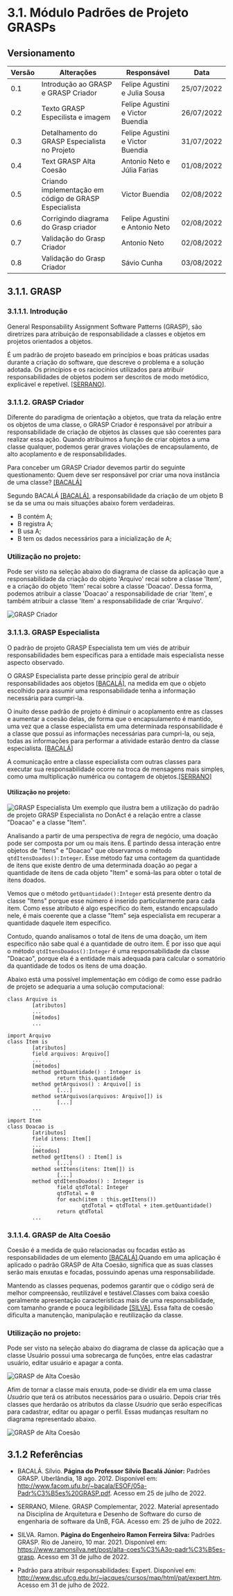 # 3.1. Módulo Padrões de Projeto GRASPs


## Versionamento
| Versão | Alterações                                            | Responsável                      | Data       |
| ------ | ----------------------------------------------------- | -------------------------------- | ---------- |
| 0.1    | Introdução ao GRASP e GRASP Criador                   | Felipe Agustini e Julia Sousa    | 25/07/2022 |
| 0.2    | Texto GRASP Especilista e imagem                      | Felipe Agustini e Victor Buendia | 26/07/2022 |
| 0.3    | Detalhamento do GRASP Especialista no Projeto         | Felipe Agustini e Victor Buendia | 31/07/2022 |
| 0.4    | Text GRASP Alta Coesão                                | Antonio Neto e Júlia Farias      | 01/08/2022 |
| 0.5    | Criando implementação em código de GRASP Especialista | Victor Buendia                   | 02/08/2022 |
| 0.6    | Corrigindo diagrama do Grasp criador                  | Felipe Agustini e Antonio Neto   | 02/08/2022 |
| 0.7    | Validação do Grasp Criador | Antonio Neto   | 02/08/2022 |
| 0.8    | Validação do Grasp Criador | Sávio Cunha | 03/08/2022 |

## 3.1.1. GRASP
### 3.1.1.1. Introdução

General Responsability Assignment Software Patterns (GRASP), são diretrizes para atribuição de responsabilidade a classes e objetos em projetos orientados a objetos. 

É um padrão de projeto baseado em princípios e boas práticas usadas durante a criação do software, que descreve o problema e a solução adotada. Os princípios e os raciocínios utilizados para atribuir responsabilidades de objetos podem ser descritos de modo metódico, explicável e repetível. [[SERRANO]](#ref2).

### 3.1.1.2. GRASP Criador

Diferente do paradigma de orientação a objetos, que trata da relação entre os objetos de uma classe, o GRASP Criador é responsável por atribuir a responsabilidade de criação de objetos às classes que são coerentes para realizar essa ação. Quando atribuímos a função de criar objetos a uma classe qualquer, podemos gerar graves violações de encapsulamento, de alto acoplamento e de responsabilidades. 

Para conceber um GRASP Criador devemos partir do seguinte questionamento: Quem deve ser responsável por criar uma nova instância de uma classe? [[BACALÁ]](#ref1)

Segundo BACALÁ [[BACALÁ]](#ref1), a responsabilidade da criação de um objeto B se da se uma ou mais situações abaixo forem verdadeiras.

- B contém A;
- B registra A;
- B usa A;
- B tem os dados necessários para a inicialização de A;

### **Utilização no projeto**:

Pode ser visto na seleção abaixo do diagrama de classe da aplicação que a responsabilidade da criação do objeto 'Arquivo' recai sobre a classe 'Item', e a criação do objeto 'Item' recai sobre a classe 'Doacao'. Dessa forma, podemos atribuir a classe 'Doacao' a responsabilidade de criar 'Item', e também atribuir a classe 'Item' a responsabilidade de criar 'Arquivo'.

![GRASP Criador](../imgs/GRASP_Criador_1.png)

### 3.1.1.3. GRASP Especialista
O padrão de projeto GRASP Especialista tem um viés de atribuir responsabilidades bem específicas para a entidade mais especialista nesse aspecto observado.

O GRASP Especialista parte desse princípio geral de atribuir responsabilidades aos objetos [[BACALÁ]](#ref1), na medida em que o objeto escolhido para assumir uma responsabilidade tenha a informação necessária para cumpri-la.

O inuito desse padrão de projeto é diminuir o acoplamento entre as classes e aumentar a coesão delas, de forma que o encapsulamento é mantido, uma vez que a classe especialista em uma determinada responsabilidade é a classe que possui as informações necessárias para cumpri-la, ou seja, todas as informações para performar a atividade estarão dentro da classe especialista. [[BACALÁ]](#ref1)

A comunicação entre a classe especialista com outras classes para executar sua responsabilidade ocorre na troca de mensagens mais simples, como uma multiplicação numérica ou contagem de objetos.[[SERRANO]](#ref2)

#### **Utilização no projeto**: 

![GRASP Especialista](../imgs/GRASP_Especialista.png)
Um exemplo que ilustra bem a utilização do padrão de projeto GRASP Especialista no DonAct é a relação entre a classe "Doacao" e a classe "Item".

Analisando a partir de uma perspectiva de regra de negócio, uma doação pode ser composta por um ou mais itens. É partindo dessa interação entre objetos de "Itens" e "Doacao" que observamos o método ```qtdItensDoados():Integer```. Esse método faz uma contagem da quantidade de itens que existe dentro de uma determinada doação ao pegar a quantidade de itens de cada objeto "Item" e somá-las para obter o total de itens doados.

Vemos que o método ```getQuantidade():Integer``` está presente dentro da classe "Itens" porque esse número é inserido particularmente para cada item. Como esse atributo é algo específico do item, estando encapsulado nele, é mais coerente que a classe "Item" seja especialista em recuperar a quantidade daquele item específico.

Contudo, quando analisamos o total de itens de uma doação, um item específico não sabe qual é a quantidade de outro item. É por isso que aqui o método ```qtdItensDoados():Integer``` é uma responsabilidade da classe "Doacao", porque ela é a entidade mais adequada para calcular o somatório da quantidade de todos os itens de uma doação.

Abaixo está uma possível implementação em código de como esse padrão de projeto se adequaria a uma solução computacional:

	class Arquivo is
			[atributos]
			...
			[métodos]
			...

	import Arquivo
	class Item is
			[atributos]
			field arquivos: Arquivo[]
			...
			[métodos]
			method getQuantidade() : Integer is
					return this.quantidade
			method getArquivos() : Arquivo[] is
					[...]
			method setArquivos(arquivos: Arquivo[]) is
					[...]
			...

	import Item
	class Doacao is
			[atributos]
			field itens: Item[]
			...
			[métodos]
			method getItens() : Item[] is
					[...]
			method setItens(itens: Item[]) is
					[...]
			method qtdItensDoados() : Integer is
					field qtdTotal: Integer
					qtdTotal = 0
					for each(item : this.getItens())
							qtdTotal = qtdTotal + item.getQuantidade()
					return qtdTotal
			...

### 3.1.1.4. GRASP de Alta Coesão

Coesão é a medida de quão relacionadas ou focadas estão as
responsabilidades de um elemento [[BACALÁ]](#ref1).Quando em uma aplicação é aplicado o padrão GRASP de Alta Coesão, significa que as suas classes serão mais enxutas e focadas, possuindo apenas uma responsabilidade. 

Mantendo as classes pequenas, podemos garantir que o código será de melhor compreensão, reutilizável e testável.Classes com baixa coesão geralmente apresentação características mais de uma responsabilidade, com tamanho grande e pouca legibilidade [[SILVA]](#ref3). Essa falta de coesão dificulta a manutenção, manipulação e reutilização da classe.


### **Utilização no projeto**: 

Pode ser visto na seleção abaixo do diagrama de classe da aplicação que a  classe Usuário possui uma sobrecarga de funções, entre elas cadastrar usuário, editar usuário e apagar a conta.

![GRASP de Alta Coesão](../imgs/AltaCoesao.png)

Afim de tornar a classe mais enxuta, pode-se dividir ela em uma classe *Usuário* que terá os atributos necessários para o usuário. Depois criar três classes que herdarão os atributos da classe *Usuário* que serão específicas para cadastrar, editar ou apagar o perfil. Essas mudanças resultam no diagrama representado abaixo.

![GRASP de Alta Coesão](../imgs/AltaCoesao_2.png)

## 3.1.2 Referências
<a id="ref1"></a> 
- BACALÁ. Sílvio. **Página do Professor Sílvio Bacalá Júnior:** Padrões GRASP. Uberlândia, 18 ago. 2012. Disponível em: <http://www.facom.ufu.br/~bacala/ESOF/05a-Padr%C3%B5es%20GRASP.pdf>. Acesso em 25 de julho de 2022.

<a id="ref2"></a>
- SERRANO, Milene. GRASP Complementar, 2022. Material apresentado na Disciplina de Arquitetura e Desenho de Software do curso de engenharia de software da UnB, FGA. Acesso em: 25 de julho de 2022.

<a id="ref3"></a>
- SILVA. Ramon. **Página do Engenheiro Ramon Ferreira Silva:** Padrões GRASP. Rio de Janeiro, 10 mar. 2021. Disponível em: <https://www.ramonsilva.net/post/alta-coes%C3%A3o-padr%C3%B5es-grasp>. Acesso em 31 de julho de 2022.


- Padrão para atribuir responsabilidades: Expert. Disponível em: http://www.dsc.ufcg.edu.br/~jacques/cursos/map/html/pat/expert.htm. Acesso em 31 de julho de 2022.

